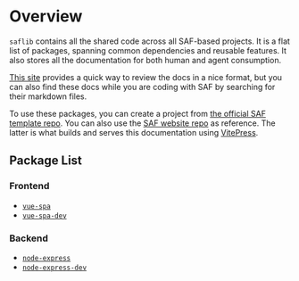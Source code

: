# Overview

`saflib` contains all the shared code across all SAF-based projects. It is a flat list of packages, spanning common dependencies and reusable features. It also stores all the documentation for both human and agent consumption.

[This site](https://docs.saf-demo.online/) provides a quick way to review the docs in a nice format, but you can also find these docs while you are coding with SAF by searching for their markdown files.

To use these packages, you can create a project from [the official SAF template repo](https://github.com/sderickson/saf-template). You can also use the [SAF website repo](https://github.com/sderickson/saf-2025) as reference. The latter is what builds and serves this documentation using [VitePress](https://vitepress.dev/).

## Package List
### Frontend
* [`vue-spa`](./vue-spa/)
* [`vue-spa-dev`](./vue-spa-dev/)

### Backend
* [`node-express`](./node-express/)
* [`node-express-dev`](./node-express-dev/)
